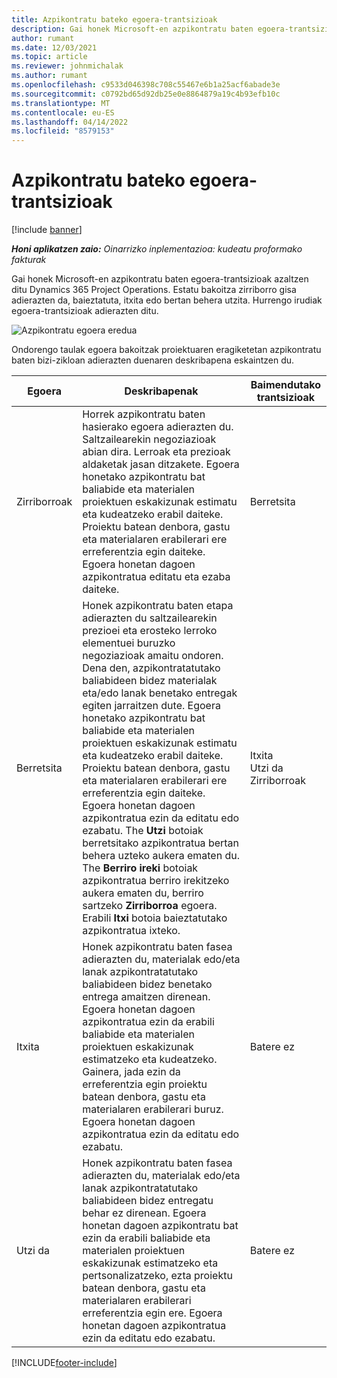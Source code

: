 ```yaml
---
title: Azpikontratu bateko egoera-trantsizioak
description: Gai honek Microsoft-en azpikontratu baten egoera-trantsizioak azaltzen ditu Dynamics 365 Project Operations azpikontratua sortu, exekutatu eta ixten den heinean.
author: rumant
ms.date: 12/03/2021
ms.topic: article
ms.reviewer: johnmichalak
ms.author: rumant
ms.openlocfilehash: c9533d046398c708c55467e6b1a25acf6abade3e
ms.sourcegitcommit: c0792bd65d92db25e0e8864879a19c4b93efb10c
ms.translationtype: MT
ms.contentlocale: eu-ES
ms.lasthandoff: 04/14/2022
ms.locfileid: "8579153"
---
```

# <a name="state-transitions-on-a-subcontract"></a>Azpikontratu bateko egoera-trantsizioak 

[!include [banner](../../includes/dataverse-preview.md)]

_**Honi aplikatzen zaio:** Oinarrizko inplementazioa: kudeatu proformako fakturak_

Gai honek Microsoft-en azpikontratu baten egoera-trantsizioak azaltzen ditu Dynamics 365 Project Operations. Estatu bakoitza zirriborro gisa adierazten da, baieztatuta, itxita edo bertan behera utzita. Hurrengo irudiak egoera-trantsizioak adierazten ditu.

![Azpikontratu egoera eredua](../media/SubconStates.png)  

Ondorengo taulak egoera bakoitzak proiektuaren eragiketetan azpikontratu baten bizi-zikloan adierazten duenaren deskribapena eskaintzen du.

| Egoera | Deskribapenak | Baimendutako trantsizioak |
| --- | --- | --- |
| Zirriborroak | Horrek azpikontratu baten hasierako egoera adierazten du. Saltzailearekin negoziazioak abian dira. Lerroak eta prezioak aldaketak jasan ditzakete. Egoera honetako azpikontratu bat baliabide eta materialen proiektuen eskakizunak estimatu eta kudeatzeko erabil daiteke. Proiektu batean denbora, gastu eta materialaren erabilerari ere erreferentzia egin daiteke. Egoera honetan dagoen azpikontratua editatu eta ezaba daiteke. | Berretsita |
| Berretsita | Honek azpikontratu baten etapa adierazten du saltzailearekin prezioei eta erosteko lerroko elementuei buruzko negoziazioak amaitu ondoren. Dena den, azpikontratatutako baliabideen bidez materialak eta/edo lanak benetako entregak egiten jarraitzen dute. Egoera honetako azpikontratu bat baliabide eta materialen proiektuen eskakizunak estimatu eta kudeatzeko erabil daiteke. Proiektu batean denbora, gastu eta materialaren erabilerari ere erreferentzia egin daiteke. Egoera honetan dagoen azpikontratua ezin da editatu edo ezabatu. The **Utzi** botoiak berretsitako azpikontratua bertan behera uzteko aukera ematen du. The **Berriro ireki** botoiak azpikontratua berriro irekitzeko aukera ematen du, berriro sartzeko **Zirriborroa** egoera. Erabili **Itxi** botoia baieztatutako azpikontratua ixteko. | Itxita <br> Utzi da <br> Zirriborroak |
| Itxita | Honek azpikontratu baten fasea adierazten du, materialak edo/eta lanak azpikontratatutako baliabideen bidez benetako entrega amaitzen direnean. Egoera honetan dagoen azpikontratua ezin da erabili baliabide eta materialen proiektuen eskakizunak estimatzeko eta kudeatzeko. Gainera, jada ezin da erreferentzia egin proiektu batean denbora, gastu eta materialaren erabilerari buruz. Egoera honetan dagoen azpikontratua ezin da editatu edo ezabatu. | Batere ez |
| Utzi da | Honek azpikontratu baten fasea adierazten du, materialak edo/eta lanak azpikontratatutako baliabideen bidez entregatu behar ez direnean. Egoera honetan dagoen azpikontratu bat ezin da erabili baliabide eta materialen proiektuen eskakizunak estimatzeko eta pertsonalizatzeko, ezta proiektu batean denbora, gastu eta materialaren erabilerari erreferentzia egin ere. Egoera honetan dagoen azpikontratua ezin da editatu edo ezabatu. | Batere ez |


[!INCLUDE[footer-include](../../includes/footer-banner.md)]
